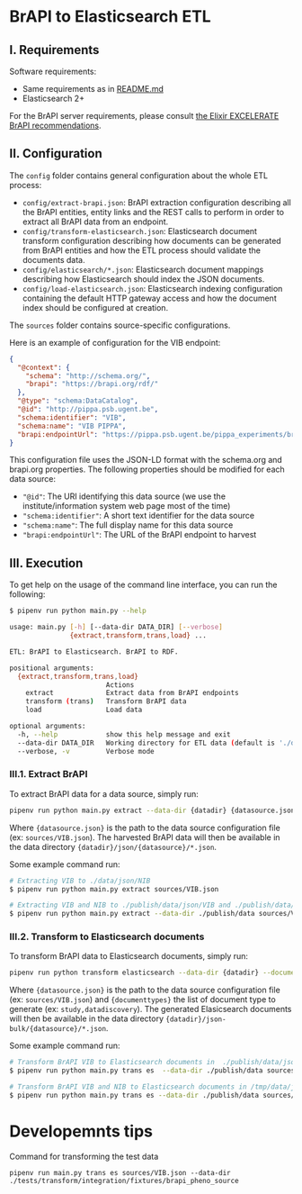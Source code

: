 # BrAPI to Elasticsearch ETL

## I. Requirements

Software requirements:

- Same requirements as in [README.md](README.md)
- Elasticsearch 2+

For the BrAPI server requirements, please consult [the Elixir EXCELERATE BrAPI recommendations](https://wiki.brapi.org/index.php/Elixir_Excelerate_phenotyping_data_discovery).

## II. Configuration

The `config` folder contains general configuration about the whole ETL process:

- `config/extract-brapi.json`: BrAPI extraction configuration describing all the BrAPI entities, entity links and the REST calls to perform in order to extract all BrAPI data from an endpoint.
- `config/transform-elasticsearch.json`: Elasticsearch document transform configuration describing how documents can be generated from BrAPI entities and how the ETL process should validate the documents data.
- `config/elasticsearch/*.json`: Elasticsearch document mappings describing how Elasticsearch should index the JSON documents.
- `config/load-elasticsearch.json`: Elasticsearch indexing configuration containing the default HTTP gateway access and how the document index should be configured at creation.

The `sources` folder contains source-specific configurations.

Here is an example of configuration for the VIB endpoint:

```json
{
  "@context": {
    "schema": "http://schema.org/",
    "brapi": "https://brapi.org/rdf/"
  },
  "@type": "schema:DataCatalog",
  "@id": "http://pippa.psb.ugent.be",
  "schema:identifier": "VIB",
  "schema:name": "VIB PIPPA",
  "brapi:endpointUrl": "https://pippa.psb.ugent.be/pippa_experiments/brapi/v1/"
}
```

This configuration file uses the JSON-LD format with the schema.org and brapi.org properties.
The following properties should be modified for each data source:

- `"@id"`: The URI identifying this data source (we use the institute/information system web page most of the time)
- `"schema:identifier"`: A short text identifier for the data source
- `"schema:name"`: The full display name for this data source
- `"brapi:endpointUrl"`: The URL of the BrAPI endpoint to harvest

## III. Execution

To get help on the usage of the command line interface, you can run the following:

```sh
$ pipenv run python main.py --help

usage: main.py [-h] [--data-dir DATA_DIR] [--verbose]
               {extract,transform,trans,load} ...

ETL: BrAPI to Elasticsearch. BrAPI to RDF.

positional arguments:
  {extract,transform,trans,load}
                        Actions
    extract             Extract data from BrAPI endpoints
    transform (trans)   Transform BrAPI data
    load                Load data

optional arguments:
  -h, --help            show this help message and exit
  --data-dir DATA_DIR   Working directory for ETL data (default is './data')
  --verbose, -v         Verbose mode

```


### III.1. Extract BrAPI

To extract BrAPI data for a data source, simply run:

```sh
pipenv run python main.py extract --data-dir {datadir} {datasource.json}
```

Where `{datasource.json}` is the path to the data source configuration file (ex: `sources/VIB.json`).
The harvested BrAPI data will then be available in the data directory `{datadir}/json/{datasource}/*.json`.

Some example command run:

```sh
# Extracting VIB to ./data/json/NIB
$ pipenv run python main.py extract sources/VIB.json
```


```sh
# Extracting VIB and NIB to ./publish/data/json/VIB and ./publish/data/json/NIB
$ pipenv run python main.py extract --data-dir ./publish/data sources/VIB.json sources/NIB.json
```


### III.2. Transform to Elasticsearch documents

To transform BrAPI data to Elasticsearch documents, simply run:

```sh
pipenv run python transform elasticsearch --data-dir {datadir} --document-types {documenttypes} {datasource.json}
```

Where `{datasource.json}` is the path to the data source configuration file (ex: `sources/VIB.json`) and `{documenttypes}` the list of document type to generate (ex: `study,datadiscovery`).
The generated Elasicsearch documents will then be available in the data directory `{datadir}/json-bulk/{datasource}/*.json`.

Some example command run:

```sh
# Transform BrAPI VIB to Elasticsearch documents in  ./publish/data/json-bulk/NIB
$ pipenv run python main.py trans es  --data-dir ./publish/data sources/VIB.json
```


```sh
# Transform BrAPI VIB and NIB to Elasticsearch documents in /tmp/data/json-bulk/VIB and /tmp/data/json-bulk/NIB
$ pipenv run python main.py trans es --data-dir ./publish/data sources/VIB.json sources/NIB.json
```


# Developemnts tips

Command for transforming the test data 

`pipenv run main.py trans es sources/VIB.json --data-dir ./tests/transform/integration/fixtures/brapi_pheno_source`

